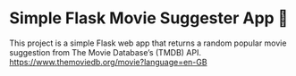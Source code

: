 # Simple Flask Movie Suggester App :movie_camera:

This project is a simple Flask web app that returns a random popular movie suggestion from The Movie Database’s (TMDB) API. 
https://www.themoviedb.org/movie?language=en-GB